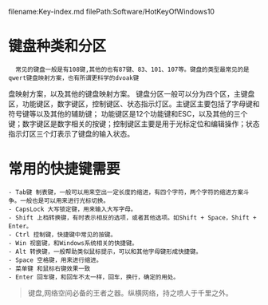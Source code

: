 filename:Key-index.md
filePath:Software/HotKeyOfWindows10


# 键盘种类和分区
      常见的键盘一般是有108键,其他的也有87键、83、101、107等。键盘的类型最常见的是qwert键盘映射方案，也有所谓更科学的dvoak键
  盘映射方案，以及其他的键盘映射方案。
      键盘分区一般可以分为四个区，主键盘区，功能键区，数字键区，控制键区、状态指示灯区。主键区主要包括了字母键和符号键等以及其他的辅助键；
  功能键区是12个功能键和ESC，以及其他的三个键；数字键区是数字相关的按键；控制键区主要是用于光标定位和编辑操作；状态指示灯区三个灯表示了键盘的输入状态。
# 常用的快捷键需要
    - Tab键 制表键，一般可以用来空出一定长度的缩进，有四个字符，两个字符的缩进方案斗争。一般也是可以用来进行光标切换。
    - CapsLock 大写锁定键，用来输入大写字母。
    - Shift 上档转换键，有时表示相反的选项，或者其他选项。如Shift + Space，Shift + Enter。
    - Ctrl 控制键，快捷键中常见的按键。
    - Win 视窗键，和Windows系统相关的快捷键。
    - Alt 转换键，一般帮助类似鼠标提示，可以和其他字母键形成快捷键。
    - Space 空格键，用来进行缩进。
    - 菜单键 和鼠标右键效果一致
    - Enter 回车键，和回车不太一样，回车，换行，确定的用处。
> 键盘,网络空间必备的王者之器。纵横网络，持之喷人于千里之外。

